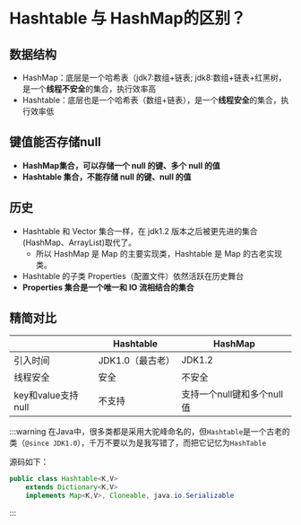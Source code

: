 # Hashtable 与 HashMap的区别？

## **数据结构**

-   HashMap：底层是一个哈希表（jdk7:数组+链表; jdk8:数组+链表+红黑树，是一个**线程不安全**的集合，执行效率高 
-   Hashtable：底层也是一个哈希表（数组+链表），是一个**线程安全**的集合，执行效率低 

## **键值能否存储null**

-   **HashMap集合，可以存储一个 null 的键、多个 null 的值** 
-   **Hashtable 集合，不能存储 null 的键、null 的值** 

## **历史**

-   Hashtable 和 Vector 集合一样，在 jdk1.2 版本之后被更先进的集合(HashMap、ArrayList)取代了。
    - 所以 HashMap 是 Map 的主要实现类，Hashtable 是 Map 的古老实现类。 
-   Hashtable 的子类 Properties（配置文件）依然活跃在历史舞台 
-   **Properties 集合是一个唯一和 IO 流相结合的集合** 


## 精简对比


|                    | Hashtable        | HashMap                    |
| ------------------ | ---------------- | -------------------------- |
| 引入时间           | JDK1.0（最古老） | JDK1.2                     |
| 线程安全           | 安全             | 不安全                     |
| key和value支持null | 不支持           | 支持一个null键和多个null值 |


:::warning
在Java中，很多类都是采用大驼峰命名的，但`Hashtable`是一个古老的类（`@since JDK1.0`），千万不要以为是我写错了，而把它记忆为`HashTable`

源码如下：
```java
public class Hashtable<K,V>
    extends Dictionary<K,V>
    implements Map<K,V>, Cloneable, java.io.Serializable
```
:::

